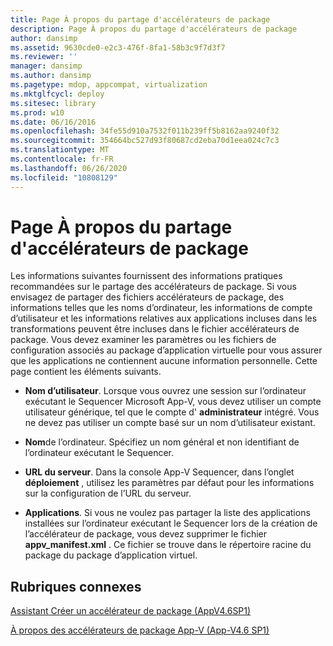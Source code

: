 ```yaml
---
title: Page À propos du partage d'accélérateurs de package
description: Page À propos du partage d'accélérateurs de package
author: dansimp
ms.assetid: 9630cde0-e2c3-476f-8fa1-58b3c9f7d3f7
ms.reviewer: ''
manager: dansimp
ms.author: dansimp
ms.pagetype: mdop, appcompat, virtualization
ms.mktglfcycl: deploy
ms.sitesec: library
ms.prod: w10
ms.date: 06/16/2016
ms.openlocfilehash: 34fe55d910a7532f011b239ff5b8162aa9240f32
ms.sourcegitcommit: 354664bc527d93f80687cd2eba70d1eea024c7c3
ms.translationtype: MT
ms.contentlocale: fr-FR
ms.lasthandoff: 06/26/2020
ms.locfileid: "10808129"
---
```

# Page À propos du partage d'accélérateurs de package


Les informations suivantes fournissent des informations pratiques recommandées sur le partage des accélérateurs de package. Si vous envisagez de partager des fichiers accélérateurs de package, des informations telles que les noms d’ordinateur, les informations de compte d’utilisateur et les informations relatives aux applications incluses dans les transformations peuvent être incluses dans le fichier accélérateurs de package. Vous devez examiner les paramètres ou les fichiers de configuration associés au package d’application virtuelle pour vous assurer que les applications ne contiennent aucune information personnelle. Cette page contient les éléments suivants.

-   **Nom d’utilisateur**. Lorsque vous ouvrez une session sur l’ordinateur exécutant le Sequencer Microsoft App-V, vous devez utiliser un compte utilisateur générique, tel que le compte d' **administrateur** intégré. Vous ne devez pas utiliser un compte basé sur un nom d’utilisateur existant.

-   **Nom**de l’ordinateur. Spécifiez un nom général et non identifiant de l’ordinateur exécutant le Sequencer.

-   **URL du serveur**. Dans la console App-V Sequencer, dans l’onglet **déploiement** , utilisez les paramètres par défaut pour les informations sur la configuration de l’URL du serveur.

-   **Applications**. Si vous ne voulez pas partager la liste des applications installées sur l’ordinateur exécutant le Sequencer lors de la création de l’accélérateur de package, vous devez supprimer le fichier **appv\_manifest.xml** . Ce fichier se trouve dans le répertoire racine du package du package d’application virtuel.

## Rubriques connexes


[Assistant Créer un accélérateur de package (AppV4.6SP1)](create-package-accelerator-wizard--appv-46-sp1-.md)

[À propos des accélérateurs de package App-V (App-V4.6 SP1)](about-app-v-package-accelerators--app-v-46-sp1-.md)

 

 





